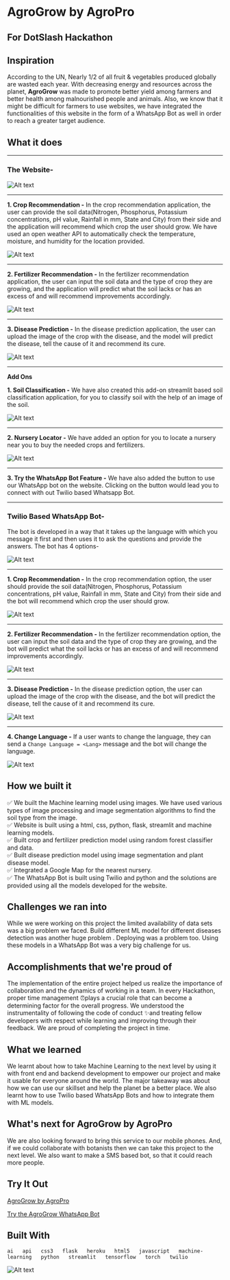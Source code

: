 # AgroGrow by AgroPro
## For DotSlash Hackathon

## Inspiration
According to the UN, Nearly 1/2 of all fruit & vegetables produced globally are wasted each year. With decreasing energy and resources across the planet, **AgroGrow** was made to promote better yield among farmers and better health among malnourished people and animals. Also, we know that it might be difficult for farmers to use websites, we have integrated the functionalities of this website in the form of a WhatsApp Bot as well in order to reach a greater target audience.

## What it does  
---

### The Website-  

![Alt text](https://media.discordapp.net/attachments/926835257444028536/929593959917973514/1.jpg)  

---
**1. Crop Recommendation -** In the crop recommendation application, the user can provide the soil data(Nitrogen, Phosphorus, Potassium concentrations, pH value, Rainfall in mm, State and City) from their side and the application will recommend which crop the user should grow. We have used an open weather API to automatically check the temperature, moisture, and humidity for the location provided.  

![Alt text](https://media.discordapp.net/attachments/926835257444028536/929593960454828042/3.jpg)  

---
**2. Fertilizer Recommendation -** In the fertilizer recommendation application, the user can input the soil data and the type of crop they are growing, and the application will predict what the soil lacks or has an excess of and will recommend improvements accordingly.  

![Alt text](https://media.discordapp.net/attachments/926835257444028536/929593960886837258/4.jpg)  

---
**3. Disease Prediction -** In the disease prediction application, the user can upload the image of the crop with the disease, and the model will predict the disease, tell the cause of it and recommend its cure.  

![Alt text](https://media.discordapp.net/attachments/926835257444028536/929593961151098890/5.jpg)  

---  


**Add Ons**  

**1. Soil Classification -** We have also created this add-on streamlit based soil classification application, for you to classify soil with the help of an image of  the soil.  

![Alt text](https://media.discordapp.net/attachments/926835257444028536/929441250585751594/Screenshot_2022-01-08_at_11.57.10_PM.png)  

---
**2. Nursery Locator -** We have added an option for you to locate a nursery near you to buy the needed crops and fertilizers.  

![Alt text](https://media.discordapp.net/attachments/926835257444028536/929443304024727682/Screenshot_2022-01-09_at_12.05.27_AM.png)  

---
**3. Try the WhatsApp Bot Feature -** We have also added the button to use our WhatsApp bot on the website. Clicking on the button would lead you to connect with out Twilio based Whatsapp Bot.  

---
### Twilio Based WhatsApp Bot-
The bot is developed in a way that it takes up the language with which you message it first and then uses it to ask the questions and provide the answers. The bot has 4 options-  

![Alt text](https://media.discordapp.net/attachments/926835257444028536/929447769268170753/Screenshot_2022-01-09_at_12.14.58_AM.png)  

---
**1. Crop Recommendation -** In the crop recommendation option, the user should provide the soil data(Nitrogen, Phosphorus, Potassium concentrations, pH value, Rainfall in mm, State and City) from their side and the bot will recommend which crop the user should grow.  

![Alt text](https://media.discordapp.net/attachments/926835257444028536/929447769591128194/Screenshot_2022-01-09_at_12.19.48_AM.png)  

---
**2. Fertilizer Recommendation -** In the fertilizer recommendation option, the user can input the soil data and the type of crop they are growing, and the bot will predict what the soil lacks or has an excess of and will recommend improvements accordingly.  

![Alt text](https://media.discordapp.net/attachments/926835257444028536/929447770161565696/Screenshot_2022-01-09_at_12.21.08_AM.png)  

---
**3. Disease Prediction -** In the disease prediction option, the user can upload the image of the crop with the disease, and the bot will predict the disease, tell the cause of it and recommend its cure.  

![Alt text](https://media.discordapp.net/attachments/926835257444028536/929447771063320596/Screenshot_2022-01-09_at_12.22.47_AM.png)  

---
**4. Change Language -** If a user wants to change the language, they can send a `Change Language = <Lang>` message and the bot will change the language.  

![Alt text](https://media.discordapp.net/attachments/926835257444028536/929449288969379881/Screenshot_2022-01-09_at_12.29.06_AM.png)  


## How we built it
✅ We built the Machine learning model using images. We have used various types of image processing and image segmentation algorithms to find the soil type from the image.  
✅ Website is built using a html, css, python, flask, streamlit  and machine learning models.  
✅ Built crop and fertilizer prediction model using random forest classifier and data.  
✅ Built disease prediction model using image segmentation and plant disease model.  
✅ Integrated a Google Map for the nearest nursery.  
✅ The WhatsApp Bot is built using Twilio and python and the solutions are provided using all the models developed for the website.  

## Challenges we ran into
While we were working on this project the limited availability of data sets was a big problem we faced. Build different ML model for different diseases detection was another huge problem . Deploying was a problem too. Using these models in a WhatsApp Bot was a very big challenge for us.

## Accomplishments that we're proud of
The implementation of the entire project helped us realize the importance of collaboration and the dynamics of working in a team. In every Hackathon, proper time management ⏰plays a crucial role that can become a determining factor for the overall progress. We understood the instrumentality of following the code of conduct ✨and treating fellow developers with respect while learning and improving through their feedback. We are proud of completing the project in time.

## What we learned
We learnt about how to take Machine Learning to the next level by using it with front end and backend development to empower our project and make it usable for everyone around the world. The major takeaway was about how we can use our skillset and help the planet be a better place. We also learnt how to use Twilio based WhatsApp Bots and how to integrate them with ML models.

## What's next for AgroGrow by AgroPro
We are also looking forward to bring this service to our mobile phones. And, if we could collaborate with botanists then we can take this project to the next level. We also want to make a SMS based bot, so that it could reach more people.

## Try It Out 
[AgroGrow by AgroPro](https://agropro-hack.herokuapp.com/)  

[Try the AgroGrow WhatsApp Bot](http://wa.me/+14155238886?text=join%20prevent-animal)

## Built With
`ai  
api  
css3  
flask  
heroku  
html5  
javascript  
machine-learning  
python  
streamlit  
tensorflow  
torch  
twilio`

![Alt text](https://media.discordapp.net/attachments/926835257444028536/929595515853762581/Screenshot_2022-01-09_at_10.10.18_AM.png?width=2160&height=380)